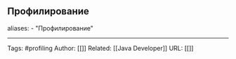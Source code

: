 ## Профилирование
aliases: 
	- "Профилирование"


---
Tags: #profiling
Author: [[]]
Related: [[Java Developer]]
URL: [[]]